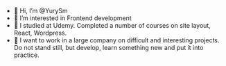- 👋 Hi, I’m @YurySm
- 👀 I’m interested in Frontend development
- 🌱 I studied at Udemy. Completed a number of courses on site layout, React, Wordpress.
- 💞️ I want to work in a large company on difficult and interesting projects. Do not stand still, but develop, learn something new and put it into practice.


